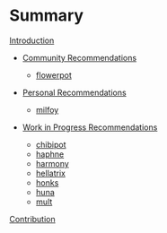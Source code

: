# Summary

[Introduction](./introduction.md)

- [Community Recommendations]()
    - [flowerpot](./recommendations/flowerpot.md)

- [Personal Recommendations]()
    - [milfoy](./recommendations/milfoy.md)

- [Work in Progress Recommendations]()
    - [chibipot](./recommendations/chibipot.md)
    - [haphne](./recommendations/haphne.md)
    - [harmony](./recommendations/harmony.md)
    - [hellatrix](./recommendations/hellatrix.md)
    - [honks](./recommendations/honks.md)
    - [huna](./recommendations/huna.md)
    - [mult](./recommendations/mult.md)

[Contribution](./contribution.md)
